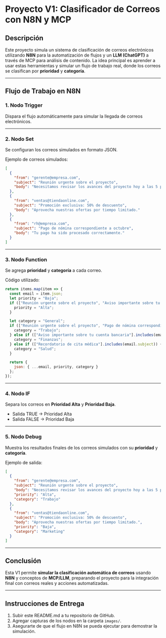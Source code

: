 # Proyecto V1: Clasificador de Correos con N8N y MCP

## Descripción

Este proyecto simula un sistema de clasificación de correos electrónicos utilizando **N8N** para la automatización de flujos y un **LLM (ChatGPT)** a través de MCP para análisis de contenido. La idea principal es aprender a usar estas herramientas y simular un flujo de trabajo real, donde los correos se clasifican por **prioridad** y **categoría**.

---

## Flujo de Trabajo en N8N

### 1. Nodo Trigger

Dispara el flujo automáticamente para simular la llegada de correos electrónicos.



---

### 2. Nodo Set

Se configuran los correos simulados en formato JSON.



Ejemplo de correos simulados:

```json
[
  {
    "from": "gerente@empresa.com",
    "subject": "Reunión urgente sobre el proyecto",
    "body": "Necesitamos revisar los avances del proyecto hoy a las 5 pm."
  },
  {
    "from": "ventas@tiendaonline.com",
    "subject": "Promoción exclusiva: 50% de descuento",
    "body": "Aprovecha nuestras ofertas por tiempo limitado."
  },
  {
    "from": "rh@empresa.com",
    "subject": "Pago de nómina correspondiente a octubre",
    "body": "Tu pago ha sido procesado correctamente."
  }
]
```

---

### 3. Nodo Function

Se agrega **prioridad** y **categoría** a cada correo.



Código utilizado:

```javascript
return items.map(item => {
  const email = item.json;
  let priority = "Baja";
  if (["Reunión urgente sobre el proyecto", "Aviso importante sobre tu cuenta bancaria", "Recordatorio de cita médica"].includes(email.subject)) {
    priority = "Alta";
  }

  let category = "General";
  if (["Reunión urgente sobre el proyecto", "Pago de nómina correspondiente a octubre", "Actualización del cronograma del proyecto Alfa"].includes(email.subject)) {
    category = "Trabajo";
  } else if (["Aviso importante sobre tu cuenta bancaria"].includes(email.subject)) {
    category = "Finanzas";
  } else if (["Recordatorio de cita médica"].includes(email.subject)) {
    category = "Salud";
  }

  return {
    json: { ...email, priority, category }
  };
});
```

---

### 4. Nodo IF

Separa los correos en **Prioridad Alta** y **Prioridad Baja**.



- Salida TRUE → Prioridad Alta
- Salida FALSE → Prioridad Baja

---

### 5. Nodo Debug

Muestra los resultados finales de los correos simulados con su **prioridad** y **categoría**.



Ejemplo de salida:

```json
[
  {
    "from": "gerente@empresa.com",
    "subject": "Reunión urgente sobre el proyecto",
    "body": "Necesitamos revisar los avances del proyecto hoy a las 5 pm.",
    "priority": "Alta",
    "category": "Trabajo"
  },
  {
    "from": "ventas@tiendaonline.com",
    "subject": "Promoción exclusiva: 50% de descuento",
    "body": "Aprovecha nuestras ofertas por tiempo limitado.",
    "priority": "Baja",
    "category": "Marketing"
  }
]
```

---

## Conclusión

Esta V1 permite **simular la clasificación automática de correos** usando **N8N** y conceptos de **MCP/LLM**, preparando el proyecto para la integración final con correos reales y acciones automatizadas.

---

## Instrucciones de Entrega

1. Subir este README.md a tu repositorio de GitHub.
2. Agregar capturas de los nodos en la carpeta `images/`.
3. Asegurarte de que el flujo en N8N se pueda ejecutar para demostrar la simulación.
